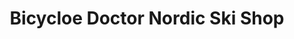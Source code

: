 ---
title: "Bicycloe Doctor Nordic Ski Shop"
url: /dousman/bicycloe-doctor-nordic-ski-shop/
shop: bicycle
---